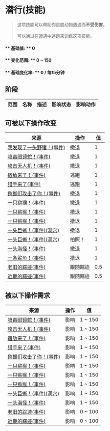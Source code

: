 # 潜行(技能)  
> 这项技能可以帮助你逃脱动物遭遇而<b>不受伤害</b>。<br><br>可以通过在遭遇中逃跑来训练这项技能。  
  
#### ** 基础值: ** 0   
#### ** 变化范围: ** 0 ~ 150  
#### ** 基础变化率: ** 0 / 每15分钟  
## 阶段  
范围  |  名称  |  描述  |  影响状态  |  影响动作  
----  |  ----  |  ----  |  ----  |  ----  
## 可被以下操作改变  
来源  |  操作  |  值  
----  |  ----  |  ----  
[我发现了一头野猪！(事件)](Event_BoarFight.md)  |  撤退  |  1  
[喷毒眼镜蛇！(事件)](Event_CobraFight.md)  |  撤退  |  1  
[攻击无人机！(事件)](Event_DroneFight.md)  |  撤退  |  1  
[宿敌来了！(事件)](Event_EnemyFight.md)  |  逃跑  |  1  
[猎手来了(事件)](Event_HunterFight.md)  |  逃跑  |  1  
[猕猴们攻击了你！(事件)](Event_MacaqueDenFight.md)  |  撤退  |  1  
[一只猕猴！(事件)](Event_MacaqueFight.md)  |  撤退  |  1  
[一只猕猴！(事件)](Event_MacaqueFightRaid.md)  |  撤退  |  1  
[一只猕猴！(事件)](Event_MacaqueUndeadFight.md)  |  撤退  |  1  
[一头巨蜥！(事件)(洞穴)](Event_MonitorFight.md)  |  撤退  |  1  
[一头巨蜥！(事件)(洞穴)](Event_MonitorFight.md)  |  拍照！  |  1  
[一头海怪！(事件)](Event_SeahoundFight.md)  |  撤退  |  1  
[一条鲨鱼！(事件)](Event_SharkFight.md)  |  撤退  |  1  
[老旧的踪迹(事件)](Event_BoarTrailOld.md)  |  跟随踪迹  |  0.5  
[近期的踪迹(事件)](Event_BoarTrailRecent.md)  |  跟随踪迹  |  0.5  
## 被以下操作需求  
来源  |  操作  |  值  
----  |  ----  |  ----  
[喷毒眼镜蛇！(事件)](Event_CobraFight.md)  |  影响  |  1 ~ 150  
[攻击无人机！(事件)](Event_DroneFight.md)  |  影响  |  1 ~ 150  
[宿敌来了！(事件)](Event_EnemyFight.md)  |  影响  |  1 ~ 150  
[猎手来了(事件)](Event_HunterFight.md)  |  影响  |  1 ~ 150  
[猕猴们攻击了你！(事件)](Event_MacaqueDenFight.md)  |  影响  |  1 ~ 150  
[一只猕猴！(事件)](Event_MacaqueFight.md)  |  影响  |  1 ~ 150  
[一只猕猴！(事件)](Event_MacaqueFightRaid.md)  |  影响  |  1 ~ 150  
[一只猕猴！(事件)](Event_MacaqueUndeadFight.md)  |  影响  |  1 ~ 150  
[一头巨蜥！(事件)(洞穴)](Event_MonitorFight.md)  |  影响  |  1 ~ 150  
[一头海怪！(事件)](Event_SeahoundFight.md)  |  影响  |  1 ~ 150  
[老旧的踪迹(事件)](Event_BoarTrailOld.md)  |  影响  |  0 ~ 100  
[近期的踪迹(事件)](Event_BoarTrailRecent.md)  |  影响  |  0 ~ 100  


<script>document.title="潜行(技能) - 卡牌生存百科 Card Survival Wiki";</script>